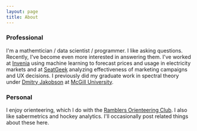 ```yaml
---
layout: page
title: About
---
```


### Professional
I'm a mathemtician / data scientist / programmer. I like asking questions. Recently, I've become even more interested in answering them. I've worked at [Invenia](https://invenia.ca) using machine learning to forecast prices and usage in electricity markets and at [SeatGeek](https://seatgeek.com) analyzing effectiveness of  marketing campaigns and UX decisions. I previously did my graduate work in spectral theory under [Dmitry Jakobson](http://www.math.mcgill.ca/jakobson/) at [McGill University](http://www.mcgill.ca/).

### Personal

I enjoy orienteering, which I do with the [Ramblers Orienteering Club](http://www.ramblersoc.ca/). I also like sabermetrics and hockey analytics. I'll occasionally post related things about these here.